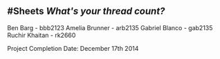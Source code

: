 #Sheets
*What's your thread count?*
---------------------------

Ben Barg - bbb2123
Amelia Brunner - arb2135
Gabriel Blanco - gab2135
Ruchir Khaitan - rk2660

Project Completion Date: December 17th 2014